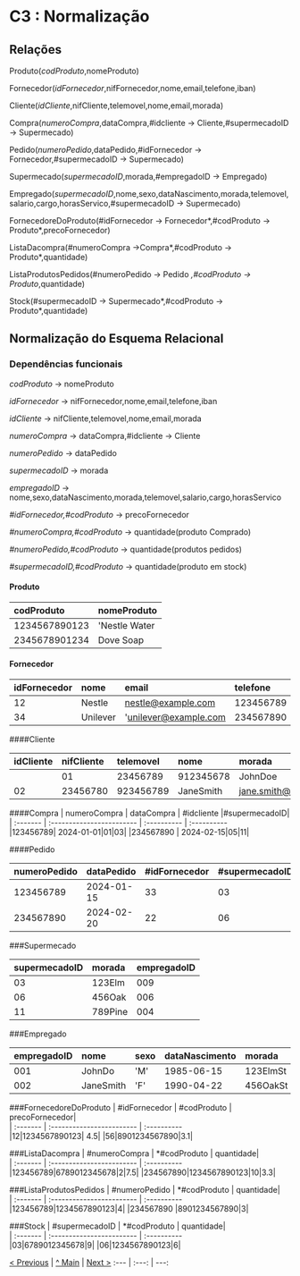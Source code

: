 # C3 : Normalização

## Relações
Produto(*codProduto*,nomeProduto)

Fornecedor(*idFornecedor*,nifFornecedor,nome,email,telefone,iban)

Cliente(*idCliente*,nifCliente,telemovel,nome,email,morada)

Compra(*numeroCompra*,dataCompra,#idcliente → Cliente,#supermecadoID → Supermecado)

Pedido(*numeroPedido*,dataPedido,#idFornecedor → Fornecedor,#supermecadoID → Supermecado)

Supermecado(*supermecadoID*,morada,#empregadoID → Empregado)

Empregado(*supermecadoID*,nome,sexo,dataNascimento,morada,telemovel,salario,cargo,horasServico,#supermecadoID → Supermecado)

FornecedoreDoProduto(#idFornecedor → Fornecedor*,#codProduto → Produto*,precoFornecedor)

ListaDacompra(#numeroCompra →Compra*,#codProduto → Produto*,quantidade)

ListaProdutosPedidos(#numeroPedido → Pedido *,#codProduto → Produto*,quantidade)

Stock(#supermecadoID → Supermecado*,#codProduto → Produto*,quantidade)

## Normalização do Esquema Relacional

### Dependências funcionais

*codProduto* → nomeProduto

*idFornecedor* → nifFornecedor,nome,email,telefone,iban

*idCliente*  → nifCliente,telemovel,nome,email,morada

*numeroCompra* → dataCompra,#idcliente → Cliente

*numeroPedido* → dataPedido

*supermecadoID* → morada

*empregadoID* → nome,sexo,dataNascimento,morada,telemovel,salario,cargo,horasServico

*#idFornecedor,#codProduto* → precoFornecedor

*#numeroCompra,#codProduto* → quantidade(produto Comprado)

*#numeroPedido,#codProduto* → quantidade(produtos pedidos)

*#supermecadoID,#codProduto* → quantidade(produto em stock)
#### Produto
| codProduto   |nomeProduto                |
| :------- | :------------------------ |
| 1234567890123   | 'Nestle Water   |
| 2345678901234  |Dove Soap         | 

#### Fornecedor

| idFornecedor    | nome                  |email      |telefone  | Nulo |
| :------- | :------------------------ | :---------- | :----------  | :--- |
|12 | Nestle | nestle@example.com|    123456789 |  AB12345678901234567890123456789012|
|34 |Unilever|     'unilever@example.com|    234567890   |   DE23456789012345678901234567890123|

####Cliente

| idCliente    | nifCliente               | telemovel      |nome  |morada |
| :------- | :------------------------ | :---------- | :----------  | :--- |
||01|23456789|  912345678|  JohnDoe|       john.doe@example.com|      123Elm|
|02| 23456780|  923456789|  JaneSmith|     jane.smith@example.com |   456Oak|

####Compra
| numeroCompra  | dataCompra             | #idcliente    |#supermecadoID|
| :------- | :------------------------ | :---------- | :----------  
|123456789| 2024-01-01|01|03|
|234567890 | 2024-02-15|05|11|

####Pedido

| numeroPedido  | dataPedido            | #idFornecedor   |#supermecadoID|
| :------- | :------------------------ | :---------- | :----------  
 |123456789 |2024-01-15 |33 |03 |
 |234567890  | 2024-02-20 |22 |06 |


###Supermecado

| supermecadoID  | morada           | empregadoID|  
| :------- | :------------------------ | :----------  
| 03| 123Elm| 009| 
| 06| 456Oak| 006| 
| 11| 789Pine| 004| 

###Empregado

| empregadoID |  nome           | sexo |  dataNascimento | morada | telemovel | salario |cargo|horasServico|#supermecadoID|
| :------- | :------------------------ | :----------| :------- | :------------------------ | :----------|  :----------|  :----------|  :----------|  :----------   
|001 |JohnDo|     'M'|	1985-06-15|   123ElmSt|954343215|700|caixa|20|03|
|002 |JaneSmith|    'F'|	1990-04-22|  456OakSt|982164234|1000|gerente|22|10|

###FornecedoreDoProduto
| #idFornecedor  | #codProduto      | precoFornecedor|  
| :------- | :------------------------ | :----------  
|12|1234567890123| 4.5|
|56|8901234567890|3.1|


###ListaDacompra
| #numeroCompra  | *#codProduto     | quantidade|  
| :------- | :------------------------ | :----------  
|123456789|6789012345678|2|7.5|
|234567890|1234567890123|10|3.3|




###ListaProdutosPedidos
| #numeroPedido  | *#codProduto     | quantidade|  
| :------- | :------------------------ | :----------  
|123456789|1234567890123|4|
|234567890 |8901234567890|3|

###Stock
| #supermecadoID | *#codProduto     | quantidade|  
| :------- | :------------------------ | :----------  
|03|6789012345678|9|
|06|1234567890123|6|












[< Previous](rebd02.md) | [^ Main](/../../) | [Next >](rebd04.md)
:--- | :---: | ---:
